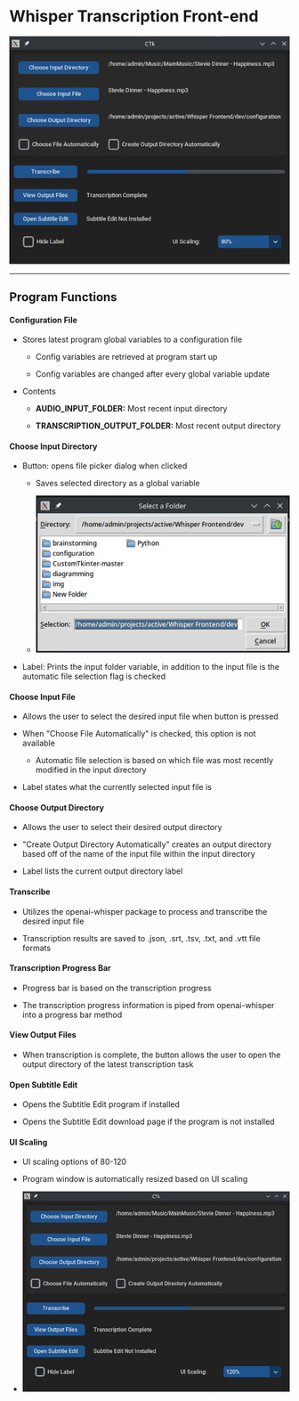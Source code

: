 # Whisper Transcription Front-end

<img title="" src="/README/first_start.png" alt="Alt text" data-align="inline" width="525">

---

## Program Functions

#### Configuration File

- Stores latest program global variables to a configuration file
  
  - Config variables are retrieved at program start up
  
  - Config variables are changed after every global variable update

- Contents
  
  - **AUDIO_INPUT_FOLDER:** Most recent input directory
  
  - **TRANSCRIPTION_OUTPUT_FOLDER:** Most recent output directory

#### Choose Input Directory

- Button: opens file picker dialog when clicked
  
  - Saves selected directory as a global variable
  
  - ![file picker](/README/file_picker.png)

- Label: Prints the input folder variable, in addition to the input file is the automatic file selection flag is checked

#### Choose Input File

- Allows the user to select the desired input file when button is pressed

- When "Choose File Automatically" is checked, this option is not available
  
  - Automatic file selection is based on which file was most recently modified in the input directory

- Label states what the currently selected input file is

#### Choose Output Directory

- Allows the user to select their desired output directory

- "Create Output Directory Automatically" creates an output directory based off of the name of the input file within the input directory

- Label lists the current output directory label

#### Transcribe

- Utilizes the openai-whisper package to process and transcribe the desired input file

- Transcription results are saved to .json, .srt, .tsv, .txt, and .vtt file formats

#### Transcription Progress Bar

- Progress bar is based on the transcription progress

- The transcription progress information is piped from openai-whisper into a progress bar method

#### View Output Files

- When transcription is complete, the button allows the user to open the output directory of the latest transcription task

#### Open Subtitle Edit

- Opens the Subtitle Edit program if installed

- Opens the Subtitle Edit download page if the program is not installed

#### UI Scaling

- UI scaling options of 80-120

- Program window is automatically resized based on UI scaling

- <img src="/README/120_Scaling.png" title="" alt="120% UI Scaling" width="590">



   
